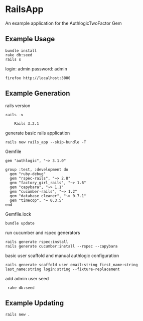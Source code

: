 RailsApp
========

An example application for the AuthlogicTwoFactor Gem


Example Usage
-------------

    bundle install
    rake db:seed
    rails s

login: admin
password: admin

    firefox http://localhost:3000


Example Generation
------------------

rails version

    rails -v

        Rails 3.2.1

generate basic rails application

    rails new rails_app --skip-bundle -T

Gemfile

    gem "authlogic", "~> 3.1.0"

    group :test, :development do
      gem "ruby-debug"
      gem "rspec-rails", "~> 2.8"
      gem "factory_girl_rails", "~> 1.6"
      gem "capybara", "~> 1.1"
      gem "cucumber-rails", "~> 1.2"
      gem "database_cleaner", "~> 0.7.1"
      gem "timecop", "= 0.3.5"
    end

Gemfile.lock

    bundle update

run cucumber and rspec generators

    rails generate rspec:install
    rails generate cucumber:install --rspec --capybara

basic user scaffold and manual authlogic configuration

    rails generate scaffold user email:string first_name:string last_name:string login:string --fixture-replacement

add admin user seed

     rake db:seed

Example Updating
-----------------

    rails new .
